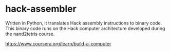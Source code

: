 # hack-assembler

Written in Python, it translates Hack assembly instructions to binary code. This binary code runs on the Hack computer architecture developed during the nand2tetris course.

https://www.coursera.org/learn/build-a-computer

